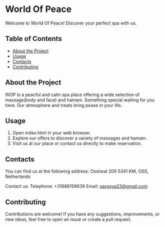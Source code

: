 # World Of Peace 

Welcome to World Of Peace! Discover your perfect spa with us.

## Table of Contents
- [About the Project](#about-the-project)
- [Usage](#usage)
- [Contacts](#contacts)
- [Contributing](#contributing)

## About the Project
WOP is a peacful and calm spa place offering a wide selection of massage(body and face) and hamam. Something special waiting for you here. Our atmosphere and treats bring peaxe in your life.

## Usage
1. Open index.html in your web browser.
2. Explore our offers to discover a variety of massages and hamam.
3. Visit us at our place or contact us directly to make reservation.

## Contacts
You can find us at the following address:
Oostwal 209
5341 KM, OSS, Netherlands

Contact us:
Telephone: +31686158639
Email: savosya23@gmail.com

## Contributing
Contributions are welcome! If you have any suggestions, improvements, or new ideas, feel free to open an issue or create a pull request.
